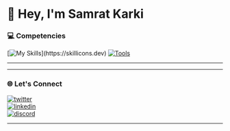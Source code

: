 # 👋 Hey, I'm Samrat Karki  

### 💻 Competencies  
[![My Skills](https://skillicons.dev/icons?i=react,laravel,js,nodejs,express,git,)](https://skillicons.dev)  
[![Tools](https://skillicons.dev/icons?i=vscode,postman,github)](https://skillicons.dev)

---



---

### 🌐 Let's Connect  
<p align="center">
  
[![twitter](https://skillicons.dev/icons?i=twitter)](https://twitter.com/samireey)  
[![linkedin](https://skillicons.dev/icons?i=linkedin)](https://www.linkedin.com/in/paudelsamir/)  
[![discord](https://skillicons.dev/icons?i=discord)](https://discord.com/users/1031771611075969034)  
</p>

---

